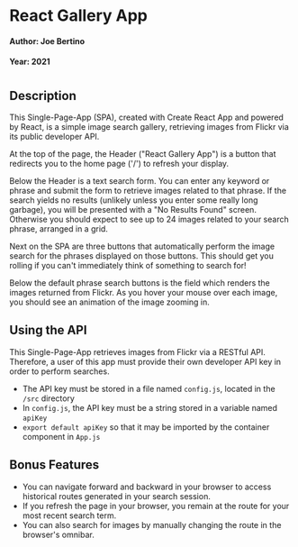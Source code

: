 # React Gallery App
#### Author: Joe Bertino
#### Year: 2021
# 
## Description

This Single-Page-App (SPA), created with Create React App and powered by React, is a simple image search gallery, retrieving images from Flickr via its public developer API.

At the top of the page, the Header ("React Gallery App") is a button that redirects you to the home page ('/') to refresh your display. 

Below the Header is a text search form. You can enter any keyword or phrase and submit the form to retrieve images related to that phrase. If the search yields no results (unlikely unless you enter some really long garbage), you will be presented with a "No Results Found" screen. Otherwise you should expect to see up to 24 images related to your search phrase, arranged in a grid.

Next on the SPA are three buttons that automatically perform the image search for the phrases displayed on those buttons. This should get you rolling if you can't immediately think of something to search for!

Below the default phrase search buttons is the field which renders the images returned from Flickr. As you hover your mouse over each image, you should see an animation of the image zooming in.


## Using the API
This Single-Page-App retrieves images from Flickr via a RESTful API. Therefore, a user of this app must provide their own developer API key in order to perform searches.
+ The API key must be stored in a file named `config.js`, located in the `/src` directory
+ In `config.js`, the API key must be a string stored in a variable named `apiKey`
+ `export default apiKey` so that it may be imported by the container component in `App.js`


## Bonus Features
+ You can navigate forward and backward in your browser to access historical routes generated in your search session.
+ If you refresh the page in your browser, you remain at the route for your most recent search term.
+ You can also search for images by manually changing the route in the browser's omnibar.